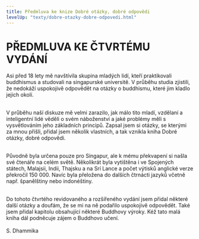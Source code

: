 ```yaml
---
title: Předmluva ke knize Dobré otázky, dobré odpovědi
levelUp: "texty/dobre-otazky-dobre-odpovedi.html"
---
```


# PŘEDMLUVA KE ČTVRTÉMU VYDÁNÍ

Asi před 18 lety mě navštívila skupina mladých lidí, kteří praktikovali buddhismus a studovali na singapurské universitě. V průběhu studia zjistili, že nedokáží uspokojivě odpovědět na otázky o buddhismu, které jim kladlo jejich okolí.<br><br>

V průběhu naší diskuze mě velmi zarazilo, jak málo tito mladí, vzdělaní a inteligentní lidé věděli o svém náboženství a jaké problémy měli s vysvětlováním jeho základních principů. Zapsal jsem si otázky, se kterými za mnou přišli, přidal jsem několik vlastních, a tak vznikla kniha Dobré otázky, dobré odpovědi. <br><br>

Původně byla určena pouze pro Singapur, ale k mému překvapení si našla své čtenáře na celém světě. Několikrát byla vytištěna i ve Spojených státech, Malajsii, Indii, Thajsku a na Srí Lance a počet výtisků anglické verze překročil 150 000. Navíc byla přeložena do dalších čtrnácti jazyků včetně např. španělštiny nebo indonéštiny.<br><br>

Do tohoto čtvrtého revidovaného a rozšířeného vydání jsem přidal některé další otázky a doufám, že se mi na ně podařilo uspokojivě odpovědět. Také jsem přidal kapitolu obsahující některé Buddhovy výroky. Kéž tato malá kniha dál podněcuje zájem o Buddhovo učení.<br><br>
S. Dhammika
<br>
